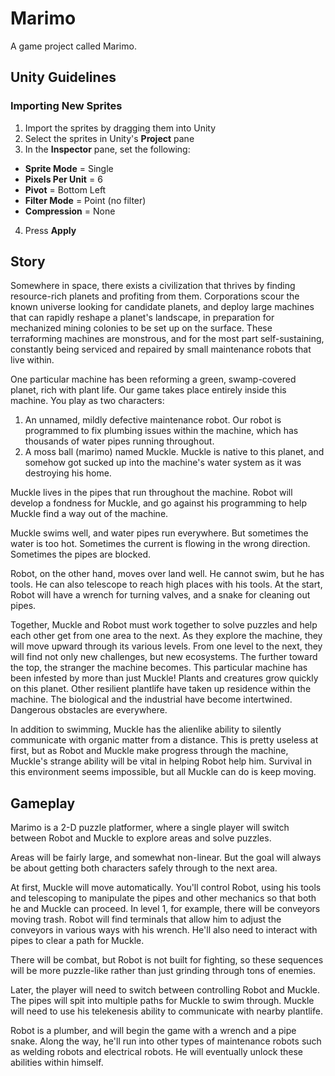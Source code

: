 # Marimo
A game project called Marimo.

## Unity Guidelines
### Importing New Sprites
1. Import the sprites by dragging them into Unity
2. Select the sprites in Unity's **Project** pane
3. In the **Inspector** pane, set the following:
* **Sprite Mode** = Single
* **Pixels Per Unit** = 6
* **Pivot** = Bottom Left
* **Filter Mode** = Point (no filter)
* **Compression** = None
4. Press **Apply**

## Story
Somewhere in space, there exists a civilization that thrives by finding resource-rich planets and profiting from them. Corporations scour the known universe looking for candidate planets, and deploy large machines that can rapidly reshape a planet's landscape, in preparation for mechanized mining colonies to be set up on the surface. These terraforming machines are monstrous, and for the most part self-sustaining, constantly being serviced and repaired by small maintenance robots that live within.

One particular machine has been reforming a green, swamp-covered planet, rich with plant life. Our game takes place entirely inside this machine. You play as two characters:
1. An unnamed, mildly defective maintenance robot. Our robot is programmed to fix plumbing issues within the machine, which has thousands of water pipes running throughout. 
2. A moss ball (marimo) named Muckle. Muckle is native to this planet, and somehow got sucked up into the machine's water system as it was destroying his home.

Muckle lives in the pipes that run throughout the machine. Robot will develop a fondness for Muckle, and go against his programming to help Muckle find a way out of the machine. 

Muckle swims well, and water pipes run everywhere. But sometimes the water is too hot. Sometimes the current is flowing in the wrong direction. Sometimes the pipes are blocked.

Robot, on the other hand, moves over land well. He cannot swim, but he has tools. He can also telescope to reach high places with his tools. At the start, Robot will have a wrench for turning valves, and a snake for cleaning out pipes.

Together, Muckle and Robot must work together to solve puzzles and help each other get from one area to the next. As they explore the machine, they will move upward through its various levels. From one level to the next, they will find not only new challenges, but new ecosystems. The further toward the top, the stranger the machine becomes. This particular machine has been infested by more than just Muckle! Plants and creatures grow quickly on this planet. Other resilient plantlife have taken up residence within the machine. The biological and the industrial have become intertwined. Dangerous obstacles are everywhere. 

In addition to swimming, Muckle has the alienlike ability to silently communicate with organic matter from a distance. This is pretty useless at first, but as Robot and Muckle make progress through the machine, Muckle's strange ability will be vital in helping Robot help him. Survival in this environment seems impossible, but all Muckle can do is keep moving.

## Gameplay
Marimo is a 2-D puzzle platformer, where a single player will switch between Robot and Muckle to explore areas and solve puzzles. 

Areas will be fairly large, and somewhat non-linear. But the goal will always be about getting both characters safely through to the next area.

At first, Muckle will move automatically. You'll control Robot, using his tools and telescoping to manipulate the pipes and other mechanics so that both he and Muckle can proceed. In level 1, for example, there will be conveyors moving  trash. Robot will find terminals that allow him to adjust the conveyors in various ways with his wrench. He'll also need to interact with pipes to clear a path for Muckle.

There will be combat, but Robot is not built for fighting, so these sequences will be more puzzle-like rather than just grinding through tons of enemies.

Later, the player will need to switch between controlling Robot and Muckle. The pipes will spit into multiple paths for Muckle to swim through. Muckle will need to use his telekenesis ability to communicate with nearby plantlife.

Robot is a plumber, and will begin the game with a wrench and a pipe snake. Along the way, he'll run into other types of maintenance robots such as welding robots and electrical robots. He will eventually unlock these abilities within himself.
